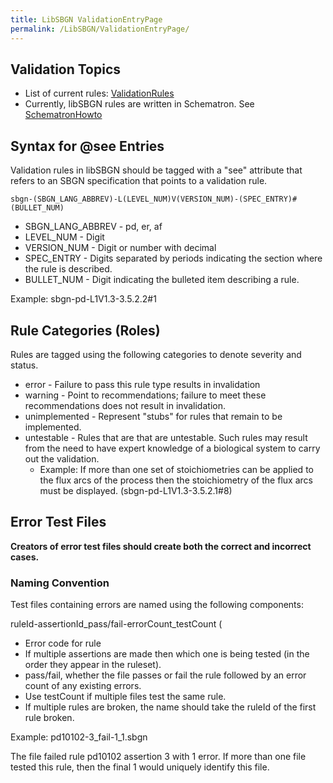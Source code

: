 ```yaml
---
title: LibSBGN ValidationEntryPage
permalink: /LibSBGN/ValidationEntryPage/
---
```


Validation Topics
-----------------

-   List of current rules: [ValidationRules](/LibSBGN/ValidationRules "wikilink")
-   Currently, libSBGN rules are written in Schematron. See [SchematronHowto](/LibSBGN/SchematronHowto "wikilink")

Syntax for @see Entries
-----------------------

Validation rules in libSBGN should be tagged with a "see" attribute that refers to an SBGN specification that points to a validation rule.

`sbgn-(SBGN_LANG_ABBREV)-L(LEVEL_NUM)V(VERSION_NUM)-(SPEC_ENTRY)#(BULLET_NUM)`

-   SBGN_LANG_ABBREV - pd, er, af
-   LEVEL_NUM - Digit
-   VERSION_NUM - Digit or number with decimal
-   SPEC_ENTRY - Digits separated by periods indicating the section where the rule is described.
-   BULLET_NUM - Digit indicating the bulleted item describing a rule.

Example: sbgn-pd-L1V1.3-3.5.2.2\#1

Rule Categories (Roles)
-----------------------

Rules are tagged using the following categories to denote severity and status.

-   error - Failure to pass this rule type results in invalidation
-   warning - Point to recommendations; failure to meet these recommendations does not result in invalidation.
-   unimplemented - Represent "stubs" for rules that remain to be implemented.
-   untestable - Rules that are that are untestable. Such rules may result from the need to have expert knowledge of a biological system to carry out the validation.
    -   Example: If more than one set of stoichiometries can be applied to the flux arcs of the process then the stoichiometry of the flux arcs must be displayed. (sbgn-pd-L1V1.3-3.5.2.1\#8)

Error Test Files
----------------

**Creators of error test files should create both the correct and incorrect cases.**

### Naming Convention

Test files containing errors are named using the following components:

ruleId-assertionId_pass/fail-errorCount_testCount (

-   Error code for rule
-   If multiple assertions are made then which one is being tested (in the order they appear in the ruleset).
-   pass/fail, whether the file passes or fail the rule followed by an error count of any existing errors.
-   Use testCount if multiple files test the same rule.
-   If multiple rules are broken, the name should take the ruleId of the first rule broken.

Example: pd10102-3_fail-1_1.sbgn

The file failed rule pd10102 assertion 3 with 1 error. If more than one file tested this rule, then the final 1 would uniquely identify this file.